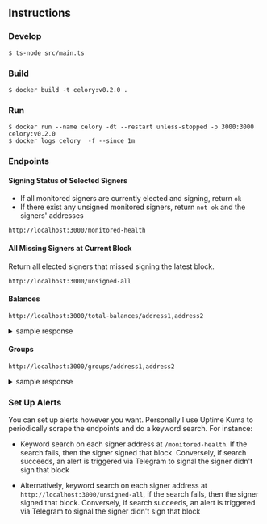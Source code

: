 ## Instructions

### Develop

```
$ ts-node src/main.ts
```

### Build

```
$ docker build -t celory:v0.2.0 .
```

### Run

```
$ docker run --name celory -dt --restart unless-stopped -p 3000:3000 celory:v0.2.0
$ docker logs celory  -f --since 1m
```

### Endpoints

#### Signing Status of Selected Signers

- If all monitored signers are currently elected and signing, return `ok`
- If there exist any unsigned monitored signers, return `not ok` and the signers' addresses

```
http://localhost:3000/monitored-health
```

#### All Missing Signers at Current Block

Return all elected signers that missed signing the latest block.

```
http://localhost:3000/unsigned-all
```

#### Balances

```
http://localhost:3000/total-balances/address1,address2
```

<details>

<summary>sample response</summary>

```
[
  {
    "address": "0xa1b2c3",
    "cUSD": 3.671203119475774e+20,
    "CELO": 10e+18,
    "lockedCELO": 1.6081474071783015e+22,
    "pending": 0
  }
]
```

</details>

#### Groups

```
http://localhost:3000/groups/address1,address2
```

<details>

<summary>sample response</summary>

```
[
  {
    "name": "xxx",
    "address": "0xa1b2n3",
    "isEligible": true,
    "votes": {
      "total": "33986790238763413271873945",
      "active": "2292302637123341327812649",
      "pending": "58000000000000000000",
      "receivable": "6209783760702825668042803"
    },
    "members": [
      {
        "address": "0xa1b2n3",
        "voteSinger": "0xa1b2n3",
        "elected": true,
        "score": "999857935711900000000000"
      },
      {
        "address": "0xa1b2n3",
        "voteSinger": "0xa1b2n3",
        "elected": true,
        "score": "984506022753400000000000"
      }
    ],
    "commission": 0.1,
    "lastSlashed": "0",
    "voteSigner": "0xa1b2n3",
    "domain": "xxx.com"
  }
]
```

</details>

### Set Up Alerts

You can set up alerts however you want. Personally I use Uptime Kuma to periodically scrape the endpoints and do a keyword search. For instance:

- Keyword search on each signer address at `/monitored-health`. If the search fails, then the signer signed that block. Conversely, if search succeeds, an alert is triggered via Telegram to signal the signer didn't sign that block

- Alternatively, keyword search on each signer address at `http://localhost:3000/unsigned-all`, if the search fails, then the signer signed that block. Conversely, if search succeeds, an alert is triggered via Telegram to signal the signer didn't sign that block
